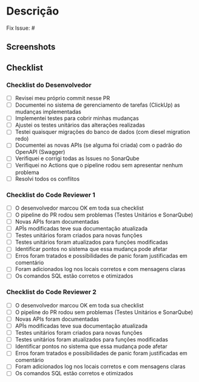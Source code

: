 # Descrição

<!--- Descreva suas mudanças -->

<!--- Código da Issue -->
Fix Issue: #

<!--- Se não for necessário adicionar Screenshots pode deletar essa seção -->
## Screenshots

<!--- Go over all the following points, and put an `x` in all the boxes that apply. -->
## Checklist

### Checklist do Desenvolvedor

- [ ] Revisei meu próprio commit nesse PR
- [ ] Documentei no sistema de gerenciamento de tarefas (ClickUp) as mudanças implementadas
- [ ] Implementei testes para cobrir minhas mudanças
- [ ] Ajustei os testes unitários das alterações realizadas
- [ ] Testei quaisquer migrações do banco de dados (com diesel migration redo)
- [ ] Documentei as novas APIs (se alguma foi criada) com o padrão do OpenAPI (Swagger)
- [ ] Verifiquei e corrigi todas as Issues no SonarQube
- [ ] Verifiquei no Actions que o pipeline rodou sem apresentar nenhum problema
- [ ] Resolvi todos os conflitos

### Checklist do Code Reviewer 1

- [ ] O desenvolvedor marcou OK em toda sua checklist
- [ ] O pipeline do PR rodou sem problemas (Testes Unitários e SonarQube)
- [ ] Novas APIs foram documentadas
- [ ] APÌs modificadas teve sua documentação atualizada
- [ ] Testes unitários foram criados para novas funções
- [ ] Testes unitários foram atualizados para funções modificadas
- [ ] Identificar pontos no sistema que essa mudança pode afetar
- [ ] Erros foram tratados e possibilidades de panic foram justificadas em comentário
- [ ] Foram adicionados log nos locais corretos e com mensagens claras
- [ ] Os comandos SQL estão corretos e otimizados

### Checklist do Code Reviewer 2
- [ ] O desenvolvedor marcou OK em toda sua checklist
- [ ] O pipeline do PR rodou sem problemas (Testes Unitários e SonarQube)
- [ ] Novas APIs foram documentadas
- [ ] APÌs modificadas teve sua documentação atualizada
- [ ] Testes unitários foram criados para novas funções
- [ ] Testes unitários foram atualizados para funções modificadas
- [ ] Identificar pontos no sistema que essa mudança pode afetar
- [ ] Erros foram tratados e possibilidades de panic foram justificadas em comentário
- [ ] Foram adicionados log nos locais corretos e com mensagens claras
- [ ] Os comandos SQL estão corretos e otimizados
